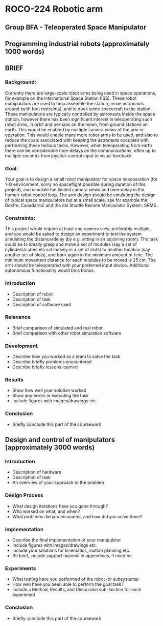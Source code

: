 # ROCO-224 Robotic arm

## Group BFA - Teleoperated Space Manipulator

## Programming industrial robots (approximately 1000 words)

## BRIEF

### Background:
Currently there are large-scale robot arms being used in space operations, for example on the International Space Station (ISS). These robot manipulators are used to help assemble the station, move astronauts around (with foot restraints), and to dock some spacecraft to the station. These manipulators are typically controlled by astronauts inside the space station, however there has been significant interest in teleoperating such robot arms, in orbit and perhaps on the moon, from ground stations on earth. This would be enabled by multiple camera views of the arm in operation. This would enable many more robot arms to be used, and also to reduce the costs associated with keeping the astronauts occupied with performing these tedious tasks. However, when teleoperating from earth there can be considerable time-delays on the communications, often up to multiple seconds from joystick control input to visual feedback.

###  Goal: 
Your goal is to design a small robot manipulator for space teleoperation (for 1-G environment, sorry no spaceflight possible during duration of this project), and simulate the limited camera views and time-delay in the human-robot control loop. The arm design should be emulating the design of typical space manipulators but at a small scale, see for example the Dextre, Canadarm2 and the old Shuttle Remote Manipulator System: SRMS.

### Constraints:
This project would require at least one camera view, preferably multiple, and you would be asked to design an experiment to test the system simulating the distance/delay (by e.g. sitting in an adjoining room). The task could be to ideally grasp and move a set of modules (say a set of cylinders/cubes etc sat loosely in a set of slots) to another location (say another set of slots), and back again in the minimum amount of time. The minimum movement distance for each modules to be moved is 25 cm. The arm should be teleoperated with your preferred input device. Additional autonomous functionality would be a bonus.

### Introduction

* Description of robot
* Description of task
* Description of software used

### Relevance

* Brief comparison of simulated and real robot
* Brief comparison with other robot simulation software

### Development

* Describe how you worked as a team to solve the task
* Describe briefly problems encountered
* Describe briefly lessons learned

### Results

* Show how well your solution worked
* Show any errors in executing the task
* Include figures with images/drawings etc.

### Conclusion

* Briefly conclude this part of the coursework

## Design and control of manipulators (approximately 3000 words)

### Introduction

* Description of hardware
* Description of task
* An overview of your approach to the problem

### Design Process

* What design iterations have you gone through?
* Who worked on what, and when?
* What problems did you encounter, and how did you solve them?

### Implementation

* Describe the final implementation of your manipulator
* Include figures with images/drawings etc.
* Include your solutions for kinematics, motion planning etc.
* Be brief, include support material in appendices, if need be

### Experiments

* What testing have you performed of the robot (or subsystems)
* How well have you been able to perform the goal task?
* Include a Method, Results, and Discussion sub-section for each experiment

### Conclusion

* Briefly conclude this part of the coursework
